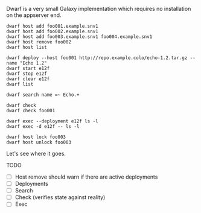 Dwarf is a very small Galaxy implementation which requires no installation on the appserver end.

    dwarf host add foo001.example.snv1
    dwarf host add foo002.example.snv1
    dwarf host add foo003.example.snv1 foo004.example.snv1
    dwarf host remove foo002
    dwarf host list

    dwarf deploy --host foo001 http://repo.example.colo/echo-1.2.tar.gz --name "Echo 1.2"
    dwarf start e12f
    dwarf stop e12f
    dwarf clear e12f
    dwarf list

    dwarf search name =~ Echo.+

    dwarf check
    dwarf check foo001

    dwarf exec --deployment e12f ls -l
    dwarf exec -d e12f -- ls -l

    dwarf host lock foo003
    dwarf host unlock foo003

Let's see where it goes.

TODO
- [ ] Host remove should warn if there are active deployments
- [ ] Deployments
- [ ] Search
- [ ] Check (verifies state against reality)
- [ ] Exec